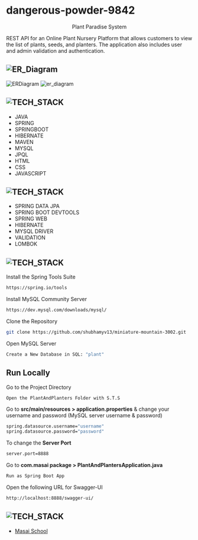 # dangerous-powder-9842

<p align="center">
  Plant Paradise System
</p> 

REST API for an Online Plant Nursery Platform that allows customers to view the list of plants, seeds, and planters. 
The application also includes user and admin validation and authentication.

## ![ER_Diagram](https://drive.google.com/file/d/1QB3xy7OPaRaGrIi29smffyF07slR4L7t/view?usp=sharing)
![ERDiagram](https://drive.google.com/file/d/1QB3xy7OPaRaGrIi29smffyF07slR4L7t/view?usp=drive_link)
![er_diagram](https://drive.google.com/file/d/1QB3xy7OPaRaGrIi29smffyF07slR4L7t/view?usp=drive_link)


## ![TECH_STACK](https://img.shields.io/badge/Tech_Stack-%231572B6.svg?style=for-the-badge)

- JAVA
- SPRING
- SPRINGBOOT
- HIBERNATE
- MAVEN
- MYSQL
- JPQL
- HTML
- CSS
- JAVASCRIPT

## ![TECH_STACK](https://img.shields.io/badge/Dependencies-%231572B6.svg?style=for-the-badge)

- SPRING DATA JPA
- SPRING BOOT DEVTOOLS
- SPRING WEB
- HIBERNATE
- MYSQL DRIVER
- VALIDATION
- LOMBOK

## ![TECH_STACK](https://img.shields.io/badge/Setting_&_Installation-%231572B6.svg?style=for-the-badge)

Install the Spring Tools Suite 
```bash
https://spring.io/tools
```

Install MySQL Community Server

```bash
https://dev.mysql.com/downloads/mysql/
```

Clone the Repository

```bash
git clone https://github.com/shubhamyv13/miniature-mountain-3002.git
```

Open MySQL Server
```bash
Create a New Database in SQL: "plant" 
```
## Run Locally


Go to the Project Directory

```bas
Open the PlantAndPlanters Folder with S.T.S
```

Go to **src/main/resources > application.properties** & change your username and password (MySQL server username & password)

```bash
spring.datasource.username="username"
spring.datasource.password="password"
```

To change the **Server Port**

```bash
server.port=8888
```

Go to **com.masai package > PlantAndPlantersApplication.java**

```bash
Run as Spring Boot App
```
Open the following URL for Swagger-UI 
```bash
http://localhost:8888/swagger-ui/
```

## ![TECH_STACK](https://img.shields.io/badge/Acknowledgement-%231572B6.svg?style=for-the-badge)

- [Masai School](https://www.masaischool.com/)
